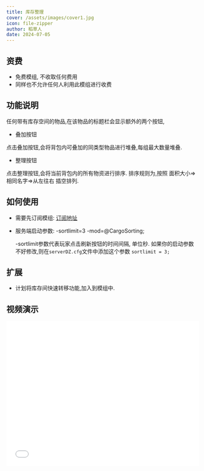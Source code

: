 ```yaml
---
title: 库存整理
cover: /assets/images/cover1.jpg
icon: file-zipper
author: 稻草人
date: 2024-07-05
---
```


## 资费

- 免费模组, 不收取任何费用
- 同样也不允许任何人利用此模组进行收费

## 功能说明

任何带有库存空间的物品,在该物品的标题栏会显示额外的两个按钮,
- 叠加按钮

点击叠加按钮,会将背包内可叠加的同类型物品进行堆叠,每组最大数量堆叠.

- 整理按钮

点击整理按钮,会将当前背包内的所有物资进行排序.
排序规则为,按照 面积大小=>相同名字=>从左往右 插空排列.

## 如何使用

- 需要先订阅模组: [订阅地址](https://steamcommunity.com/sharedfiles/filedetails/?id=3276386418)

- 服务端启动参数: -sortlimit=3 -mod=@CargoSorting;

    -sortlimit参数代表玩家点击刷新按钮的时间间隔, 单位秒.
    如果你的启动参数不好修改,则在`serverDZ.cfg`文件中添加这个参数
    `sortlimit = 3;`

## 扩展
- 计划将库存间快速转移功能,加入到模组中.

## 视频演示

<iframe src="//player.bilibili.com/player.html?isOutside=true&aid=1305783999&bvid=BV1JM4m1m7z1&cid=1598714158&p=1" scrolling="no" border="0" frameborder="no" framespacing="0" allowfullscreen="true" width="100%" height="380"></iframe>